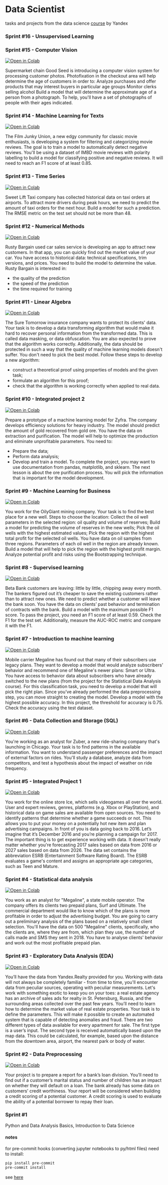 # Data Scientist 

tasks and projects from the data science [course](https://practicum.yandex.com/profile/data-scientist/) by Yandex

### Sprint #16 - Unsupervised Learning


### Sprint #15 - Computer Vision
[![Open in Colab](https://colab.research.google.com/assets/colab-badge.svg)](https://colab.research.google.com/github/imvladikon/ya-praktikum/blob/master/sprint15/sprint15.ipynb)

Supermarket chain Good Seed is introducing a computer vision system for processing customer photos. Photofixation in the checkout area will help determine the age of customers in order to:
Analyze purchases and offer products that may interest buyers in particular age groups
Monitor clerks selling alcohol
Build a model that will determine the approximate age of a person from a photograph. To help, you'll have a set of photographs of people with their ages indicated.

### Sprint #14 - Machine Learning for Texts
[![Open in Colab](https://colab.research.google.com/assets/colab-badge.svg)](https://colab.research.google.com/github/imvladikon/ya-praktikum/blob/master/sprint14/sprint14.ipynb)

The Film Junky Union, a new edgy community for classic movie enthusiasts, is developing a system for filtering and categorizing movie reviews. The goal is to train a model to automatically detect negative reviews. You'll be using a dataset of IMBD movie reviews with polarity labelling to build a model for classifying positive and negative reviews. It will need to reach an F1 score of at least 0.85.

### Sprint #13 - Time Series
[![Open in Colab](https://colab.research.google.com/assets/colab-badge.svg)](https://colab.research.google.com/github/imvladikon/ya-praktikum/blob/master/sprint13/sprint13.ipynb)

Sweet Lift Taxi company has collected historical data on taxi orders at airports. To attract more drivers during peak hours, we need to predict the amount of taxi orders for the next hour. Build a model for such a prediction.
The RMSE metric on the test set should not be more than 48.

### Sprint #12 - Numerical Methods
[![Open in Colab](https://colab.research.google.com/assets/colab-badge.svg)](https://colab.research.google.com/github/imvladikon/ya-praktikum/blob/master/sprint12/sprint12.ipynb)

Rusty Bargain used car sales service is developing an app to attract new customers. In that app, you can quickly find out the market value of your car. You have access to historical data: technical specifications, trim versions, and prices. You need to build the model to determine the value.
Rusty Bargain is interested in:
* the quality of the prediction
* the speed of the prediction
* the time required for training

### Sprint #11 - Linear Algebra
[![Open in Colab](https://colab.research.google.com/assets/colab-badge.svg)](https://colab.research.google.com/github/imvladikon/ya-praktikum/blob/master/sprint11/sprint11.ipynb)

The Sure Tomorrow insurance company wants to protect its clients' data. Your task is to develop a data transforming algorithm that would make it hard to recover personal information from the transformed data. This is called data masking, or data obfuscation. You are also expected to prove that the algorithm works correctly. Additionally, the data should be protected in such a way that the quality of machine learning models doesn't suffer. You don't need to pick the best model. Follow these steps to develop a new algorithm:
* construct a theoretical proof using properties of models and the given task;
* formulate an algorithm for this proof;
* check that the algorithm is working correctly when applied to real data.

### Sprint #10 - Integrated project 2
[![Open in Colab](https://colab.research.google.com/assets/colab-badge.svg)](https://colab.research.google.com/github/imvladikon/ya-praktikum/blob/master/sprint10/sprint10.ipynb)

Prepare a prototype of a machine learning model for Zyfra. The company develops efficiency solutions for heavy industry.
The model should predict the amount of gold recovered from gold ore. You have the data on extraction and purification.
The model will help to optimize the production and eliminate unprofitable parameters.
You need to:
* Prepare the data;
* Perform data analysis;
* Develop and train a model.
To complete the project, you may want to use documentation from pandas, matplotlib, and sklearn.
The next lesson is about the ore purification process. You will pick the information that is important for the model development.


### Sprint #9 - Machine Learning for Business
[![Open in Colab](https://colab.research.google.com/assets/colab-badge.svg)](https://colab.research.google.com/github/imvladikon/ya-praktikum/blob/master/sprint09/sprint9.ipynb)

You work for the OilyGiant mining company. Your task is to find the best place for a new well.
Steps to choose the location:
Collect the oil well parameters in the selected region: oil quality and volume of reserves;
Build a model for predicting the volume of reserves in the new wells;
Pick the oil wells with the highest estimated values;
Pick the region with the highest total profit for the selected oil wells.
You have data on oil samples from three regions. Parameters of each oil well in the region are already known. Build a model that will help to pick the region with the highest profit margin. Analyze potential profit and risks using the Bootstrapping technique.


### Sprint #8 - Supervised learning
[![Open in Colab](https://colab.research.google.com/assets/colab-badge.svg)](https://colab.research.google.com/github/imvladikon/ya-praktikum/blob/master/sprint08/sprint8.ipynb)

Beta Bank customers are leaving: little by little, chipping away every month. The bankers figured out it’s cheaper to save the existing customers rather than to attract new ones.
We need to predict whether a customer will leave the bank soon. You have the data on clients’ past behavior and termination of contracts with the bank.
Build a model with the maximum possible F1 score. To pass the project, you need an F1 score of at least 0.59. Check the F1 for the test set.
Additionally, measure the AUC-ROC metric and compare it with the F1.


### Sprint #7 - Introduction to machine learning
[![Open in Colab](https://colab.research.google.com/assets/colab-badge.svg)](https://colab.research.google.com/github/imvladikon/ya-praktikum/blob/master/sprint07/sprint7.ipynb)

Mobile carrier Megaline has found out that many of their subscribers use legacy plans. They want to develop a model that would analyze subscribers' behavior and recommend one of Megaline's newer plans: Smart or Ultra.
You have access to behavior data about subscribers who have already switched to the new plans (from the project for the Statistical Data Analysis course). For this classification task, you need to develop a model that will pick the right plan. Since you’ve already performed the data preprocessing step, you can move straight to creating the model.
Develop a model with the highest possible accuracy. In this project, the threshold for accuracy is 0.75. Check the accuracy using the test dataset.


### Sprint #6 - Data Collection and Storage (SQL)
[![Open in Colab](https://colab.research.google.com/assets/colab-badge.svg)](https://colab.research.google.com/github/imvladikon/ya-praktikum/blob/master/sprint06/sprint6.ipynb)

You're working as an analyst for Zuber, a new ride-sharing company that's launching in Chicago. Your task is to find patterns in the available information. You want to understand passenger preferences and the impact of external factors on rides.
You'll study a database, analyze data from competitors, and test a hypothesis about the impact of weather on ride frequency.

### Sprint #5 - Integrated Project 1
[![Open in Colab](https://colab.research.google.com/assets/colab-badge.svg)](https://colab.research.google.com/github/imvladikon/ya-praktikum/blob/master/sprint05/sprint5.ipynb)

You work for the online store Ice, which sells videogames all over the world. User and expert reviews, genres, platforms (e.g. Xbox or PlayStation), and historical data on game sales are available from open sources. You need to identify patterns that determine whether a game succeeds or not. This allows you to put your money on a potentially hot new item and plan advertising campaigns.
In front of you is data going back to 2016. Let’s imagine that it’s December 2016 and you’re planning a campaign for 2017.
The important thing is to get experience working with data. It doesn't really matter whether you're forecasting 2017 sales based on data from 2016 or 2027 sales based on data from 2026.
The data set contains the abbreviation ESRB (Entertainment Software Rating Board). The ESRB evaluates a game's content and assigns an appropriate age categories, such as Teen and Mature.

### Sprint #4 - Statistical data analysis
[![Open in Colab](https://colab.research.google.com/assets/colab-badge.svg)](https://colab.research.google.com/github/imvladikon/ya-praktikum/blob/master/sprint04/sprint4.ipynb)

You work as an analyst for "Megaline", a state mobile operator. The company offers its clients two prepaid plans, Surf and Ultimate. The commercial department would like to know which of the plans is more profitable in order to adjust the advertising budget.
You are going to carry out a preliminary analysis of the plans based on a relatively small client selection. You'll have the data on 500 "Megaline" clients, specifically, who the clients are, where they are from, which plan they use, the number of calls made and SMS they sent in 2018. You have to analyse clients' behavior and work out the most profitable prepaid plan.

### Sprint #3 - Exploratory Data Analysis (EDA)
[![Open in Colab](https://colab.research.google.com/assets/colab-badge.svg)](https://colab.research.google.com/github/imvladikon/ya-praktikum/blob/master/sprint03/sprint3.ipynb)

You’ll have the data from Yandex.Realty provided for you. Working with data will not always be completely familiar - from time to time, you'll encounter data from peculiar sources, operating with peculiar measurements. Let's work with something exotic to keep you on your toes: a real estate agency has an archive of sales ads for realty in St. Petersburg, Russia, and the surrounding areas collected over the past few years. You’ll need to learn how to determine the market value of real estate properties. Your task is to define the parameters. This will make it possible to create an automated system that is capable of detecting anomalies and fraud.
There are two different types of data available for every apartment for sale. The first type is a user’s input. The second type is received automatically based upon the map data. This could be calculated, for example, based upon the distance from the downtown area, airport, the nearest park or body of water.


### Sprint #2 - Data Preprocessing
[![Open in Colab](https://colab.research.google.com/assets/colab-badge.svg)](https://colab.research.google.com/github/imvladikon/ya-praktikum/blob/master/sprint02/sprint2.ipynb)

Your project is to prepare a report for a bank’s loan division. You’ll need to find out if a customer’s marital status and number of children has an impact on whether they will default on a loan. The bank already has some data on customers’ credit worthiness.
Your report will be considered when building a credit scoring of a potential customer. A credit scoring is used to evaluate the ability of a potential borrower to repay their loan.


### Sprint #1

Python and Data Analysis Basics, Introduction to Data Science



#### notes
for pre-commit hooks (converting jupyter notebooks to py/html files) need to install:

```bash
pip install pre-commit
pre-commit install
```

see [here](https://pre-commit.com/)
